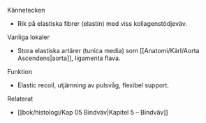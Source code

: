 Kännetecken
- Rik på elastiska fibrer (elastin) med viss kollagenstödjeväv.

Vanliga lokaler
- Stora elastiska artärer (tunica media) som [[Anatomi/Kärl/Aorta Ascendens|aorta]], ligamenta flava.

Funktion
- Elastic recoil, utjämning av pulsvåg, flexibel support.

Relaterat
- [[bok/histologi/Kap 05 Bindväv|Kapitel 5 – Bindväv]]
